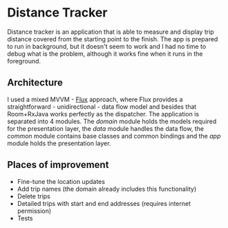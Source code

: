 # Distance Tracker

Distance tracker is an application that is able to measure and display trip distance covered from the starting point to the finish.
The app is prepared to run in background, but it doesn't seem to work and I had no time to debug what is the problem, although it works fine when it runs in the foreground.

## Architecture
I used a mixed MVVM - [Flux](https://facebook.github.io/flux/docs/in-depth-overview) approach, where Flux provides a straightforward - unidirectional - data flow model and besides that Room+RxJava works perfectly as the dispatcher.
The application is separated into 4 modules. The *domain* module holds the models required for the presentation layer, the *data* module handles the data flow, the *common* module contains base classes and common bindings and the *app* module holds the presentation layer.

## Places of improvement
* Fine-tune the location updates
* Add trip names (the domain already includes this functionality)
* Delete trips
* Detailed trips with start and end addresses (requires internet permission)
* Tests

